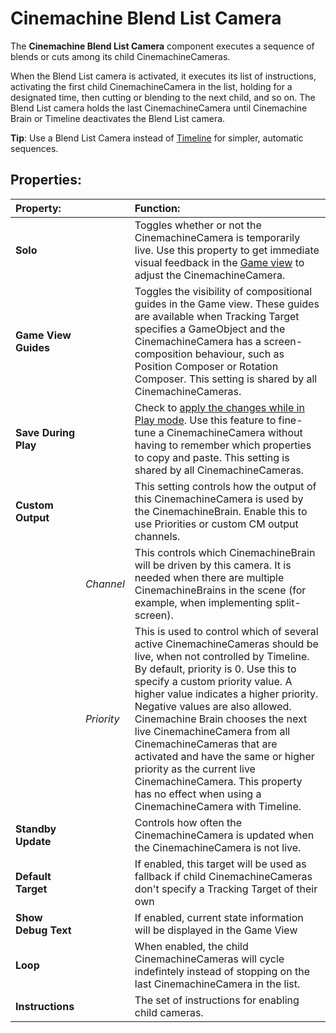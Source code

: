 # Cinemachine Blend List Camera

The __Cinemachine Blend List Camera__ component executes a sequence of blends or cuts among its child CinemachineCameras.

When the Blend List camera is activated, it executes its list of instructions, activating the first child CinemachineCamera in the list, holding for a designated time, then cutting or blending to the next child, and so on. The Blend List camera holds the last CinemachineCamera until Cinemachine Brain or Timeline deactivates the Blend List camera.

**Tip**: Use a Blend List Camera instead of  [Timeline](CinemachineTimeline.md) for simpler, automatic sequences.

## Properties:

| **Property:** || **Function:** |
|:---|:---|:---|
| __Solo__ || Toggles whether or not the CinemachineCamera is temporarily live. Use this property to get immediate visual feedback in the [Game view](https://docs.unity3d.com/Manual/GameView.html) to adjust the CinemachineCamera. |
| __Game View Guides__ || Toggles the visibility of compositional guides in the Game view. These guides are available when Tracking Target specifies a GameObject and the CinemachineCamera has a screen-composition behaviour, such as Position Composer or Rotation Composer. This setting is shared by all CinemachineCameras. |
| __Save During Play__ || Check to [apply the changes while in Play mode](CinemachineSavingDuringPlay.md).  Use this feature to fine-tune a CinemachineCamera without having to remember which properties to copy and paste. This setting is shared by all CinemachineCameras. |
| __Custom Output__ || This setting controls how the output of this CinemachineCamera is used by the CinemachineBrain.  Enable this to use Priorities or custom CM output channels. |
|| _Channel_ | This controls which CinemachineBrain will be driven by this camera.  It is needed when there are multiple CinemachineBrains in the scene (for example, when implementing split-screen). |
|| _Priority_ | This is used to control which of several active CinemachineCameras should be live, when not controlled by Timeline. By default, priority is 0.  Use this to specify a custom priority value. A higher value indicates a higher priority. Negative values are also allowed. Cinemachine Brain chooses the next live CinemachineCamera from all CinemachineCameras that are activated and have the same or higher priority as the current live CinemachineCamera. This property has no effect when using a CinemachineCamera with Timeline. |
| __Standby Update__ || Controls how often the CinemachineCamera is updated when the CinemachineCamera is not live. |
| __Default Target__ || If enabled, this target will be used as fallback if child CinemachineCameras don't specify a Tracking Target of their own |
| __Show Debug Text__ || If enabled, current state information will be displayed in the Game View |
| __Loop__ || When enabled, the child CinemachineCameras will cycle indefintely instead of stopping on the last CinemachineCamera in the list. |
| __Instructions__ || The set of instructions for enabling child cameras. |
